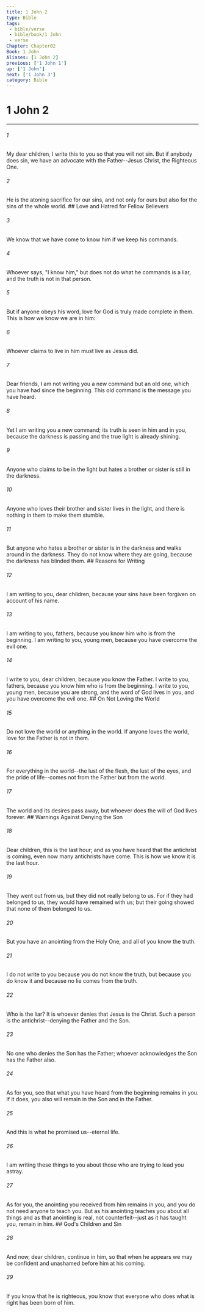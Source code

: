 ```yaml
---
title: 1 John 2
type: Bible
tags:
 - bible/verse
 - bible/book/1 John
 - verse
Chapter: Chapter02
Book: 1 John
Aliases: [1 John 2]
previous: ['1 John 1']
up: ['1 John']
next: ['1 John 3']
category: Bible
---
```

# 1 John 2

***


###### 1 
My dear children, I write this to you so that you will not sin. But if anybody does sin, we have an advocate with the Father--Jesus Christ, the Righteous One. 

###### 2 
He is the atoning sacrifice for our sins, and not only for ours but also for the sins of the whole world. ## Love and Hatred for Fellow Believers 

###### 3 
We know that we have come to know him if we keep his commands. 

###### 4 
Whoever says, "I know him," but does not do what he commands is a liar, and the truth is not in that person. 

###### 5 
But if anyone obeys his word, love for God is truly made complete in them. This is how we know we are in him: 

###### 6 
Whoever claims to live in him must live as Jesus did. 

###### 7 
Dear friends, I am not writing you a new command but an old one, which you have had since the beginning. This old command is the message you have heard. 

###### 8 
Yet I am writing you a new command; its truth is seen in him and in you, because the darkness is passing and the true light is already shining. 

###### 9 
Anyone who claims to be in the light but hates a brother or sister is still in the darkness. 

###### 10 
Anyone who loves their brother and sister lives in the light, and there is nothing in them to make them stumble. 

###### 11 
But anyone who hates a brother or sister is in the darkness and walks around in the darkness. They do not know where they are going, because the darkness has blinded them. ## Reasons for Writing 

###### 12 
I am writing to you, dear children, because your sins have been forgiven on account of his name. 

###### 13 
I am writing to you, fathers, because you know him who is from the beginning. I am writing to you, young men, because you have overcome the evil one. 

###### 14 
I write to you, dear children, because you know the Father. I write to you, fathers, because you know him who is from the beginning. I write to you, young men, because you are strong, and the word of God lives in you, and you have overcome the evil one. ## On Not Loving the World 

###### 15 
Do not love the world or anything in the world. If anyone loves the world, love for the Father is not in them. 

###### 16 
For everything in the world--the lust of the flesh, the lust of the eyes, and the pride of life--comes not from the Father but from the world. 

###### 17 
The world and its desires pass away, but whoever does the will of God lives forever. ## Warnings Against Denying the Son 

###### 18 
Dear children, this is the last hour; and as you have heard that the antichrist is coming, even now many antichrists have come. This is how we know it is the last hour. 

###### 19 
They went out from us, but they did not really belong to us. For if they had belonged to us, they would have remained with us; but their going showed that none of them belonged to us. 

###### 20 
But you have an anointing from the Holy One, and all of you know the truth. 

###### 21 
I do not write to you because you do not know the truth, but because you do know it and because no lie comes from the truth. 

###### 22 
Who is the liar? It is whoever denies that Jesus is the Christ. Such a person is the antichrist--denying the Father and the Son. 

###### 23 
No one who denies the Son has the Father; whoever acknowledges the Son has the Father also. 

###### 24 
As for you, see that what you have heard from the beginning remains in you. If it does, you also will remain in the Son and in the Father. 

###### 25 
And this is what he promised us--eternal life. 

###### 26 
I am writing these things to you about those who are trying to lead you astray. 

###### 27 
As for you, the anointing you received from him remains in you, and you do not need anyone to teach you. But as his anointing teaches you about all things and as that anointing is real, not counterfeit--just as it has taught you, remain in him. ## God's Children and Sin 

###### 28 
And now, dear children, continue in him, so that when he appears we may be confident and unashamed before him at his coming. 

###### 29 
If you know that he is righteous, you know that everyone who does what is right has been born of him. 

